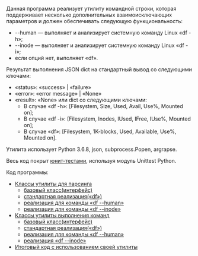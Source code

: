 Данная программа реализует утилиту командной строки, которая поддерживает несколько дополнительных взаимоисключающих параметров и
должен обеспечивать следующую функциональность:
- --human — выполняет и анализирует системную команду Linux «df -h»;
- --inode — выполняет и анализирует системную команду Linux «df -i»;
- если опций нет, выполняет «df».

Результат выполнения JSON dict на стандартный вывод со следующими ключами:
- «status»: «success» | «failure»
- «error»: «error message» | «None»
- «result»: «None» или dict со следующими ключами:
  - В случае «df -h»: [Filesystem, Size, Used, Avail, Use%, Mounted on];
  - В случае «df -i»: [Filesystem, Inodes, IUsed, IFree, IUse%, Mounted on];
  - В случае «df»: [Filesystem, 1K-blocks, Used, Available, Use%, Mounted on].

Утилита использует Python 3.6.8, json, subprocess.Popen, argrapse.

Весь код покрыт <a href="tests">юнит-тестами</a>, используя модуль Unittest Python.

Код программы:
- <a href="df_utility/parsers">Классы утилиты для парсинга</a>
  - <a href="df_utility/parsers/parser_base.py">базовый класс(интерфейс)</a>
  - <a href="df_utility/parsers/df_parser.py">стандартная реализация(«df»)</a>
  - <a href="df_utility/parsers/df_human_parser.py">реализация для команды «df --human»</a>
  - <a href="df_utility/parsers/df_human_parser.py">реализация для команды «df --inode»</a>
- <a href="df_utility/parsers">Классы утилиты выполнения команд</a>
  - <a href="df_utility/executors/executer_base.py">базовый класс(интерфейс)</a>
  - <a href="df_utility/executors/df_executer.py">стандартная реализация(«df»)</a>
  - <a href="df_utility/executors/df_human_executer.py">реализация для команды «df --human»</a>
  - <a href="df_utility/executors/df_inode_executer.py">реализация «df --inode»</a>
- <a href="df_utility/parsers">Итоговый код с использованием своей утилиты</a>
